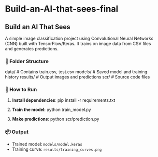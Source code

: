 # Build-an-AI-that-sees-final

## Build an AI That Sees

A simple image classification project using Convolutional Neural Networks (CNN) built with TensorFlow/Keras. It trains on image data from CSV files and generates predictions.


### 📁 Folder Structure


data/           # Contains train.csv, test.csv
models/         # Saved model and training history
results/        # Output images and predictions
scr/            # Source code files


### 🚀 How to Run

1. **Install dependencies**:
   pip install -r requirements.txt
   

2. **Train the model**:
   python train_model.py

3. **Make predictions**:
   python scr/prediction.py
   

### 📦 Output

* Trained model: `models/model.keras`
* Training curve: `results/training_curves.png`
